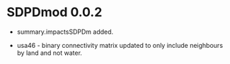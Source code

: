 # SDPDmod 0.0.2

* summary.impactsSDPDm added.

* usa46 - binary connectivity matrix updated to only include neighbours by land and not water.

